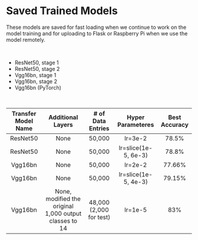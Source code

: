 # Saved Trained Models
These models are saved for fast loading when we continue to work on the model training and for uploading to Flask or Raspberry Pi when we use the model remotely.

<br />

* ResNet50, stage 1
* ResNet50, stage 2
* Vgg16bn, stage 1
* Vgg16bn, stage 2
* Vgg16bn (PyTorch)

<br />

| Transfer Model Name | Additional Layers | # of Data Entries | Hyper Parameteres | Best Accuracy |
| :---: | :---: | :---: | :---: | :---: |
| ResNet50 | None | 50,000 | lr=3e-2 | 78.5% |
| ResNet50 | None | 50,000 | lr=slice(1e-5, 6e-3) | 78.8% |
| Vgg16bn | None | 50,000 | lr=2e-2 | 77.66% |
| Vgg16bn | None | 50,000 | lr=slice(1e-5, 4e-3) | 79.15% |
| Vgg16bn| None, modified the original 1,000 output classes to 14 | 48,000 (2,000 for test)| lr=1e-5 | 83% |
